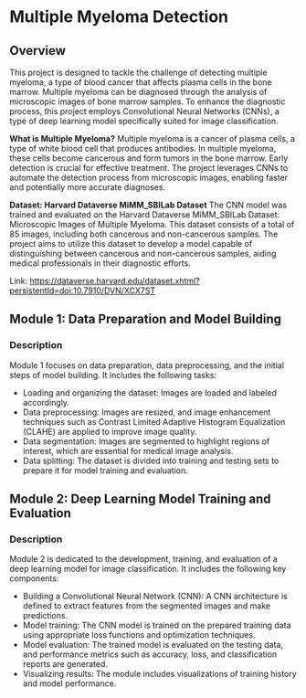 # Multiple Myeloma Detection

## Overview
This project is designed to tackle the challenge of detecting multiple myeloma, a type of blood cancer that affects plasma cells in the bone marrow. Multiple myeloma can be diagnosed through the analysis of microscopic images of bone marrow samples. To enhance the diagnostic process, this project employs Convolutional Neural Networks (CNNs), a type of deep learning model specifically suited for image classification.

**What is Multiple Myeloma?**
Multiple myeloma is a cancer of plasma cells, a type of white blood cell that produces antibodies. In multiple myeloma, these cells become cancerous and form tumors in the bone marrow. Early detection is crucial for effective treatment. The project leverages CNNs to automate the detection process from microscopic images, enabling faster and potentially more accurate diagnoses.

**Dataset: Harvard Dataverse MiMM_SBILab Dataset**
The CNN model was trained and evaluated on the Harvard Dataverse MiMM_SBILab Dataset: Microscopic Images of Multiple Myeloma. This dataset consists of a total of 85 images, including both cancerous and non-cancerous samples. The project aims to utilize this dataset to develop a model capable of distinguishing between cancerous and non-cancerous samples, aiding medical professionals in their diagnostic efforts.

Link: https://dataverse.harvard.edu/dataset.xhtml?persistentId=doi:10.7910/DVN/XCX7ST

## Module 1: Data Preparation and Model Building

### Description

Module 1 focuses on data preparation, data preprocessing, and the initial steps of model building. It includes the following tasks:

- Loading and organizing the dataset: Images are loaded and labeled accordingly.
- Data preprocessing: Images are resized, and image enhancement techniques such as Contrast Limited Adaptive Histogram Equalization (CLAHE) are applied to improve image quality.
- Data segmentation: Images are segmented to highlight regions of interest, which are essential for medical image analysis.
- Data splitting: The dataset is divided into training and testing sets to prepare it for model training and evaluation.
  
## Module 2: Deep Learning Model Training and Evaluation

### Description

Module 2 is dedicated to the development, training, and evaluation of a deep learning model for image classification. It includes the following key components:

- Building a Convolutional Neural Network (CNN): A CNN architecture is defined to extract features from the segmented images and make predictions.
- Model training: The CNN model is trained on the prepared training data using appropriate loss functions and optimization techniques.
- Model evaluation: The trained model is evaluated on the testing data, and performance metrics such as accuracy, loss, and classification reports are generated.
- Visualizing results: The module includes visualizations of training history and model performance.
  
